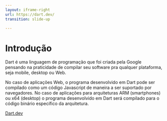 ```yaml
---
layout: iframe-right
url: https://dart.dev/
transition: slide-up

---
```


# Introdução

<div>
Dart é uma linguagem de programação que foi criada pela Google pensando na praticidade de compilar seu software pra qualquer plataforma, seja mobile, desktop ou Web.

No caso de aplicações Web, o programa desenvolvido em Dart pode ser compilado como um código Javascript de maneira a ser suportado por navegadores. No caso de aplicações para arquiteturas ARM (smartphones) ou x64 (desktop) o programa desenvolvido em Dart será compilado para o código binário específico da arquitetura.
</div>


[Dart.dev](https://dart.dev/)